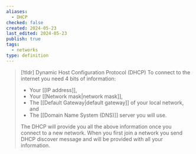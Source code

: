 ```yaml
---
aliases:
  - DHCP
checked: false
created: 2024-05-23
last_edited: 2024-05-23
publish: true
tags:
  - networks
type: definition
---
```

>[!tldr] Dynamic Host Configuration Protocol (DHCP)
>To connect to the internet you need 4 bits of information:
>- Your [[IP address]],
>- Your [[Network mask|network mask]],
>- The [[Default Gateway|default gateway]] of your local network, and
>- The [[Domain Name System (DNS)]] server you will use.
>
>The DHCP will provide you all the above information once you connect to a new network. When you first join a network you send DHCP discover message and will be provided with all your information.
